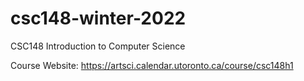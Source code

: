 # csc148-winter-2022
 CSC148 Introduction to Computer Science

Course Website: https://artsci.calendar.utoronto.ca/course/csc148h1
